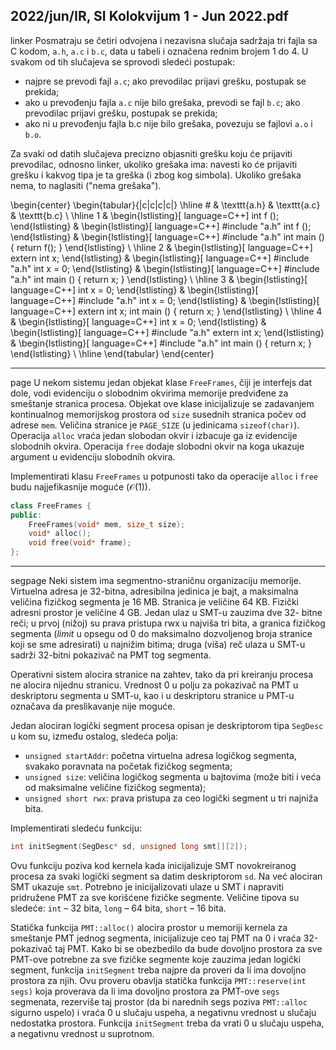 2022/jun/IR, SI Kolokvijum 1 - Jun 2022.pdf
--------------------------------------------------------------------------------
linker
Posmatraju se četiri odvojena i nezavisna slučaja sadržaja tri fajla sa C kodom, `a.h`, `a.c` i `b.c`,
data u tabeli i označena rednim brojem 1 do 4. U svakom od tih slučajeva se sprovodi sledeći
postupak:

- najpre se prevodi fajl `a.c`; ako prevodilac prijavi grešku, postupak se prekida;
- ako u prevođenju fajla `a.c` nije bilo grešaka, prevodi se fajl `b.c`; ako prevodilac prijavi grešku, postupak se prekida;
- ako ni u prevođenju fajla b.c nije bilo grešaka, povezuju se fajlovi `a.o` i `b.o`.

Za svaki od datih slučajeva precizno objasniti grešku koju će prijaviti prevodilac, odnosno
linker, ukoliko grešaka ima: navesti ko će prijaviti grešku i kakvog tipa je ta greška (i zbog
kog simbola). Ukoliko grešaka nema, to naglasiti ("nema grešaka").

\begin{center}
\begin{tabular}{|c|c|c|c|}
\hline
\# & \texttt{a.h} & \texttt{a.c} & \texttt{b.c} \\
\hline
1 & \begin{lstlisting}[ language=C++]
int f ();
\end{lstlisting} & \begin{lstlisting}[ language=C++]
#include "a.h"
int f ();
\end{lstlisting} & \begin{lstlisting}[ language=C++]
#include "a.h"
int main () { return f(); }
\end{lstlisting} \\
\hline
2 & \begin{lstlisting}[ language=C++]
extern int x;
\end{lstlisting} & \begin{lstlisting}[ language=C++]
#include "a.h"
int x = 0;
\end{lstlisting} & \begin{lstlisting}[ language=C++]
#include "a.h"
int main () { return x; }
\end{lstlisting} \\
\hline
3 & \begin{lstlisting}[ language=C++]
int x = 0;
\end{lstlisting} & \begin{lstlisting}[ language=C++]
#include "a.h"
int x = 0;
\end{lstlisting} & \begin{lstlisting}[ language=C++]
extern int x;
int main () { return x; }
\end{lstlisting} \\
\hline
4 & \begin{lstlisting}[ language=C++]
int x = 0;
\end{lstlisting} & \begin{lstlisting}[ language=C++]
#include "a.h"
extern int x;
\end{lstlisting} & \begin{lstlisting}[ language=C++]
#include "a.h"
int main () { return x; }
\end{lstlisting} \\
\hline
\end{tabular}
\end{center}

--------------------------------------------------------------------------------
page
U nekom sistemu jedan objekat klase `FreeFrames`, čiji je interfejs dat dole, vodi evidenciju o
slobodnim okvirima memorije predviđene za smeštanje stranica procesa. Objekat ove klase
inicijalizuje se zadavanjem kontinualnog memorijskog prostora od `size` susednih stranica
počev od adrese `mem`. Veličina stranice je `PAGE_SIZE` (u jedinicama `sizeof(char)`).
Operacija `alloc` vraća jedan slobodan okvir i izbacuje ga iz evidencije slobodnih okvira.
Operacija `free` dodaje slobodni okvir na koga ukazuje argument u evidenciju slobodnih
okvira.

Implementirati klasu `FreeFrames` u potpunosti tako da operacije `alloc` i `free` budu
najjefikasnije moguće ($\mathcal{O}(1)$).
```cpp
class FreeFrames {
public:
    FreeFrames(void* mem, size_t size);
    void* alloc();
    void free(void* frame);
};
```

--------------------------------------------------------------------------------
segpage
Neki sistem ima segmentno-straničnu organizaciju memorije. Virtuelna adresa je 32-bitna,
adresibilna jedinica je bajt, a maksimalna veličina fizičkog segmenta je 16 MB. Stranica je
veličine 64 KB. Fizički adresni prostor je veličine 4 GB. Jedan ulaz u SMT-u zauzima dve 32-
bitne reči; u prvoj (nižoj) su prava pristupa rwx u najviša tri bita, a granica fizičkog segmenta
(*limit* u opsegu od 0 do maksimalno dozvoljenog broja stranice koji se sme adresirati) u
najnižim bitima; druga (viša) reč ulaza u SMT-u sadrži 32-bitni pokazivač na PMT tog
segmenta.

Operativni sistem alocira stranice na zahtev, tako da pri kreiranju procesa ne alocira nijednu
stranicu. Vrednost 0 u polju za pokazivač na PMT u deskriptoru segmenta u SMT-u, kao i u
deskriptoru stranice u PMT-u označava da preslikavanje nije moguće.

Jedan alociran logički segment procesa opisan je deskriptorom tipa `SegDesc` u kom su,
između ostalog, sledeća polja:

- `unsigned startAddr`: početna virtuelna adresa logičkog segmenta, svakako poravnata na početak fizičkog segmenta;
- `unsigned size`: veličina logičkog segmenta u bajtovima (može biti i veća od maksimalne veličine fizičkog segmenta);
- `unsigned short rwx`: prava pristupa za ceo logički segment u tri najniža bita.

Implementirati sledeću funkciju:
```cpp
int initSegment(SegDesc* sd, unsigned long smt[][2]);
```
Ovu funkciju poziva kod kernela kada inicijalizuje SMT novokreiranog procesa za svaki
logički segment sa datim deskriptorom `sd`. Na već alociran SMT ukazuje `smt`. Potrebno je
inicijalizovati ulaze u SMT i napraviti pridružene PMT za sve korišćene fizičke segmente.
Veličine tipova su sledeće: `int` – 32 bita, `long` – 64 bita, `short` – 16 bita.

Statička funkcija `PMT::alloc()` alocira prostor u memoriji kernela za smeštanje PMT
jednog segmenta, inicijalizuje ceo taj PMT na 0 i vraća 32-pokazivač taj PMT. Kako bi se
obezbedilo da bude dovoljno prostora za sve PMT-ove potrebne za sve fizičke segmente koje
zauzima jedan logički segment, funkcija `initSegment` treba najpre da proveri da li ima
dovoljno prostora za njih. Ovu proveru obavlja statička funkcija `PMT::reserve(int segs)`
koja proverava da li ima dovoljno prostora za PMT-ove `segs` segmenata, rezerviše taj
prostor (da bi narednih segs poziva `PMT::alloc` sigurno uspelo) i vraća 0 u slučaju uspeha,
a negativnu vrednost u slučaju nedostatka prostora. Funkcija `initSegment` treba da vrati 0 u
slučaju uspeha, a negativnu vrednost u suprotnom.
